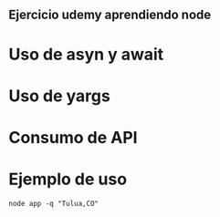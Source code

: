## Ejercicio udemy aprendiendo node

# Uso de asyn y await
# Uso de yargs
# Consumo de API

# Ejemplo de uso
```
node app -q "Tulua,CO"
```